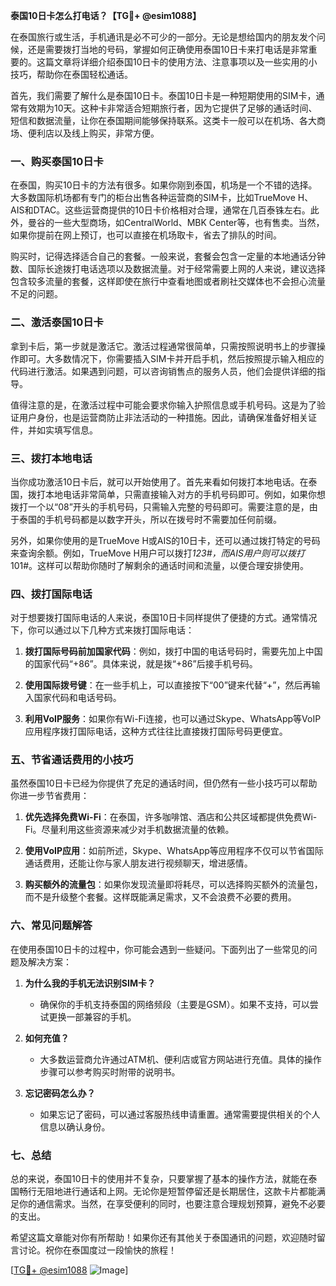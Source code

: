 **泰国10日卡怎么打电话？【TG💪+ @esim1088】**

在泰国旅行或生活，手机通讯是必不可少的一部分。无论是想给国内的朋友发个问候，还是需要拨打当地的号码，掌握如何正确使用泰国10日卡来打电话是非常重要的。这篇文章将详细介绍泰国10日卡的使用方法、注意事项以及一些实用的小技巧，帮助你在泰国轻松通话。

首先，我们需要了解什么是泰国10日卡。泰国10日卡是一种短期使用的SIM卡，通常有效期为10天。这种卡非常适合短期旅行者，因为它提供了足够的通话时间、短信和数据流量，让你在泰国期间能够保持联系。这类卡一般可以在机场、各大商场、便利店以及线上购买，非常方便。

### **一、购买泰国10日卡**

在泰国，购买10日卡的方法有很多。如果你刚到泰国，机场是一个不错的选择。大多数国际机场都有专门的柜台出售各种运营商的SIM卡，比如TrueMove H、AIS和DTAC。这些运营商提供的10日卡价格相对合理，通常在几百泰铢左右。此外，曼谷的一些大型商场，如CentralWorld、MBK Center等，也有售卖。当然，如果你提前在网上预订，也可以直接在机场取卡，省去了排队的时间。

购买时，记得选择适合自己的套餐。一般来说，套餐会包含一定量的本地通话分钟数、国际长途拨打电话选项以及数据流量。对于经常需要上网的人来说，建议选择包含较多流量的套餐，这样即使在旅行中查看地图或者刷社交媒体也不会担心流量不足的问题。

### **二、激活泰国10日卡**

拿到卡后，第一步就是激活它。激活过程通常很简单，只需按照说明书上的步骤操作即可。大多数情况下，你需要插入SIM卡并开启手机，然后按照提示输入相应的代码进行激活。如果遇到问题，可以咨询销售点的服务人员，他们会提供详细的指导。

值得注意的是，在激活过程中可能会要求你输入护照信息或手机号码。这是为了验证用户身份，也是运营商防止非法活动的一种措施。因此，请确保准备好相关证件，并如实填写信息。

### **三、拨打本地电话**

当你成功激活10日卡后，就可以开始使用了。首先来看如何拨打本地电话。在泰国，拨打本地电话非常简单，只需直接输入对方的手机号码即可。例如，如果你想拨打一个以“08”开头的手机号码，只需输入完整的号码即可。需要注意的是，由于泰国的手机号码都是以数字开头，所以在拨号时不需要加任何前缀。

另外，如果你使用的是TrueMove H或AIS的10日卡，还可以通过拨打特定的号码来查询余额。例如，TrueMove H用户可以拨打*123#，而AIS用户则可以拨打*101#。这样可以帮助你随时了解剩余的通话时间和流量，以便合理安排使用。

### **四、拨打国际电话**

对于想要拨打国际电话的人来说，泰国10日卡同样提供了便捷的方式。通常情况下，你可以通过以下几种方式来拨打国际电话：

1. **拨打国际号码前加国家代码**：例如，拨打中国的电话号码时，需要先加上中国的国家代码“+86”。具体来说，就是拨“+86”后接手机号码。
   
2. **使用国际拨号键**：在一些手机上，可以直接按下“00”键来代替“+”，然后再输入国家代码和电话号码。

3. **利用VoIP服务**：如果你有Wi-Fi连接，也可以通过Skype、WhatsApp等VoIP应用程序拨打国际电话，这种方式往往比直接拨打国际号码更便宜。

### **五、节省通话费用的小技巧**

虽然泰国10日卡已经为你提供了充足的通话时间，但仍然有一些小技巧可以帮助你进一步节省费用：

1. **优先选择免费Wi-Fi**：在泰国，许多咖啡馆、酒店和公共区域都提供免费Wi-Fi。尽量利用这些资源来减少对手机数据流量的依赖。

2. **使用VoIP应用**：如前所述，Skype、WhatsApp等应用程序不仅可以节省国际通话费用，还能让你与家人朋友进行视频聊天，增进感情。

3. **购买额外的流量包**：如果你发现流量即将耗尽，可以选择购买额外的流量包，而不是升级整个套餐。这样既能满足需求，又不会浪费不必要的费用。

### **六、常见问题解答**

在使用泰国10日卡的过程中，你可能会遇到一些疑问。下面列出了一些常见的问题及解决方案：

1. **为什么我的手机无法识别SIM卡？**
   - 确保你的手机支持泰国的网络频段（主要是GSM）。如果不支持，可以尝试更换一部兼容的手机。

2. **如何充值？**
   - 大多数运营商允许通过ATM机、便利店或官方网站进行充值。具体的操作步骤可以参考购买时附带的说明书。

3. **忘记密码怎么办？**
   - 如果忘记了密码，可以通过客服热线申请重置。通常需要提供相关的个人信息以确认身份。

### **七、总结**

总的来说，泰国10日卡的使用并不复杂，只要掌握了基本的操作方法，就能在泰国畅行无阻地进行通话和上网。无论你是短暂停留还是长期居住，这款卡片都能满足你的通信需求。当然，在享受便利的同时，也要注意合理规划预算，避免不必要的支出。

希望这篇文章能对你有所帮助！如果你还有其他关于泰国通讯的问题，欢迎随时留言讨论。祝你在泰国度过一段愉快的旅程！

[[TG💪+ @esim1088](https://t.me/s/esim1088) ![Image](https://i.postimg.cc/4NQfJmqS/Snipaste-2025-05-13-00-14-12.png)]
